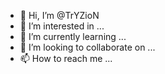 - 👋 Hi, I’m @TrYZioN
- 👀 I’m interested in ...
- 🌱 I’m currently learning ...
- 💞️ I’m looking to collaborate on ...
- 📫 How to reach me ...

<!---
TrYZioN/TrYZioN is a ✨ special ✨ repository because its `README.md` (this file) appears on your GitHub profile.
You can click the Preview link to take a look at your changes.
--->
